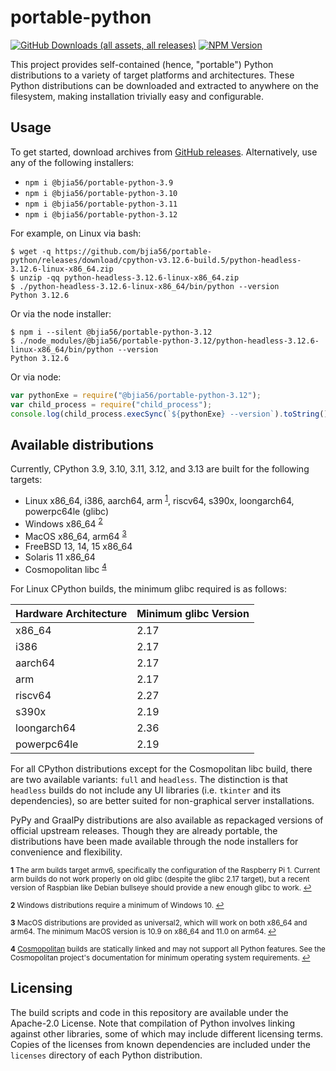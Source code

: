 # portable-python
[![GitHub Downloads (all assets, all releases)](https://img.shields.io/github/downloads/bjia56/portable-python/total)](https://bjia56.github.io/portable-python/)
[![NPM Version](https://img.shields.io/npm/v/%40bjia56%2Fportable-python)](https://www.npmjs.com/package/@bjia56/portable-python)


This project provides self-contained (hence, "portable") Python distributions to a variety of target platforms and architectures. These Python distributions can be downloaded and extracted to anywhere on the filesystem, making installation trivially easy and configurable.

## Usage

To get started, download archives from [GitHub releases](https://github.com/bjia56/portable-python/releases). Alternatively, use any of the following installers:
- `npm i @bjia56/portable-python-3.9`
- `npm i @bjia56/portable-python-3.10`
- `npm i @bjia56/portable-python-3.11`
- `npm i @bjia56/portable-python-3.12`

For example, on Linux via bash:
```
$ wget -q https://github.com/bjia56/portable-python/releases/download/cpython-v3.12.6-build.5/python-headless-3.12.6-linux-x86_64.zip
$ unzip -qq python-headless-3.12.6-linux-x86_64.zip
$ ./python-headless-3.12.6-linux-x86_64/bin/python --version
Python 3.12.6
```

Or via the node installer:
```
$ npm i --silent @bjia56/portable-python-3.12
$ ./node_modules/@bjia56/portable-python-3.12/python-headless-3.12.6-linux-x86_64/bin/python --version
Python 3.12.6
```

Or via node:
```js
var pythonExe = require("@bjia56/portable-python-3.12");
var child_process = require("child_process");
console.log(child_process.execSync(`${pythonExe} --version`).toString());
```

## Available distributions

Currently, CPython 3.9, 3.10, 3.11, 3.12, and 3.13 are built for the following targets:
- Linux x86_64, i386, aarch64, arm <sup id="a1">[1](#f1)</sup>, riscv64, s390x, loongarch64, powerpc64le (glibc)
- Windows x86_64 <sup id="a2">[2](#f2)</sup>
- MacOS x86_64, arm64 <sup id="a3">[3](#f3)</sup>
- FreeBSD 13, 14, 15 x86_64
- Solaris 11 x86_64
- Cosmopolitan libc <sup id="a4">[4](#f4)</sup>

For Linux CPython builds, the minimum glibc required is as follows:

| Hardware Architecture | Minimum glibc Version |
|-|-|
| x86_64      | 2.17 |
| i386        | 2.17 |
| aarch64     | 2.17 |
| arm         | 2.17 |
| riscv64     | 2.27 |
| s390x       | 2.19 |
| loongarch64 | 2.36 |
| powerpc64le | 2.19 |


For all CPython distributions except for the Cosmopolitan libc build, there are two available variants: `full` and `headless`. The distinction is that `headless` builds do not include any UI libraries (i.e. `tkinter` and its dependencies), so are better suited for non-graphical server installations.

PyPy and GraalPy distributions are also available as repackaged versions of official upstream releases. Though they are already portable, the distributions have been made available through the node installers for convenience and flexibility.

<sub><b id="f1">1</b> The arm builds target armv6, specifically the configuration of the Raspberry Pi 1. Current arm builds do not work properly on old glibc (despite the glibc 2.17 target), but a recent version of Raspbian like Debian bullseye should provide a new enough glibc to work. [↩](#a1)</sub>

<sub><b id="f2">2</b> Windows distributions require a minimum of Windows 10. [↩](#a2)</sub>

<sub><b id="f3">3</b> MacOS distributions are provided as universal2, which will work on both x86_64 and arm64. The minimum MacOS version is 10.9 on x86_64 and 11.0 on arm64. [↩](#a3)</sub>

<sub><b id="f4">4</b> [Cosmopolitan](https://justine.lol/cosmopolitan/index.html) builds are statically linked and may not support all Python features. See the Cosmopolitan project's documentation for minimum operating system requirements. [↩](#a4)</sub>

## Licensing

The build scripts and code in this repository are available under the Apache-2.0 License. Note that compilation of Python involves linking against other libraries, some of which may include different licensing terms. Copies of the licenses from known dependencies are included under the `licenses` directory of each Python distribution.
